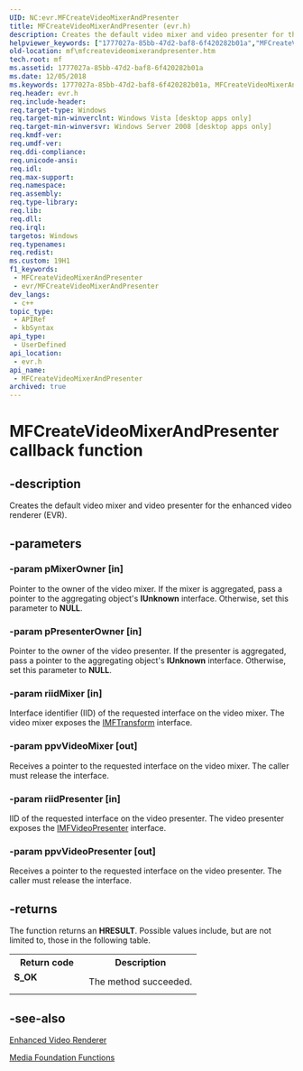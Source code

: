 ```yaml
---
UID: NC:evr.MFCreateVideoMixerAndPresenter
title: MFCreateVideoMixerAndPresenter (evr.h)
description: Creates the default video mixer and video presenter for the enhanced video renderer (EVR).
helpviewer_keywords: ["1777027a-85bb-47d2-baf8-6f420282b01a","MFCreateVideoMixerAndPresenter","MFCreateVideoMixerAndPresenter callback","MFCreateVideoMixerAndPresenter callback function [Media Foundation]","evr/MFCreateVideoMixerAndPresenter","mf.mfcreatevideomixerandpresenter"]
old-location: mf\mfcreatevideomixerandpresenter.htm
tech.root: mf
ms.assetid: 1777027a-85bb-47d2-baf8-6f420282b01a
ms.date: 12/05/2018
ms.keywords: 1777027a-85bb-47d2-baf8-6f420282b01a, MFCreateVideoMixerAndPresenter, MFCreateVideoMixerAndPresenter callback, MFCreateVideoMixerAndPresenter callback function [Media Foundation], evr/MFCreateVideoMixerAndPresenter, mf.mfcreatevideomixerandpresenter
req.header: evr.h
req.include-header: 
req.target-type: Windows
req.target-min-winverclnt: Windows Vista [desktop apps only]
req.target-min-winversvr: Windows Server 2008 [desktop apps only]
req.kmdf-ver: 
req.umdf-ver: 
req.ddi-compliance: 
req.unicode-ansi: 
req.idl: 
req.max-support: 
req.namespace: 
req.assembly: 
req.type-library: 
req.lib: 
req.dll: 
req.irql: 
targetos: Windows
req.typenames: 
req.redist: 
ms.custom: 19H1
f1_keywords:
 - MFCreateVideoMixerAndPresenter
 - evr/MFCreateVideoMixerAndPresenter
dev_langs:
 - c++
topic_type:
 - APIRef
 - kbSyntax
api_type:
 - UserDefined
api_location:
 - evr.h
api_name:
 - MFCreateVideoMixerAndPresenter
archived: true
---
```


# MFCreateVideoMixerAndPresenter callback function


## -description

Creates the default video mixer and video presenter for the enhanced video renderer (EVR).

## -parameters

### -param pMixerOwner [in]

Pointer to the owner of the video mixer. If the mixer is aggregated, pass a pointer to the aggregating object's <b>IUnknown</b> interface. Otherwise, set this parameter to <b>NULL</b>.

### -param pPresenterOwner [in]

Pointer to the owner of the video presenter. If the presenter is aggregated, pass a pointer to the aggregating object's <b>IUnknown</b> interface. Otherwise, set this parameter to <b>NULL</b>.

### -param riidMixer [in]

Interface identifier (IID) of the requested interface on the video mixer. The video mixer exposes the <a href="/windows/desktop/api/mftransform/nn-mftransform-imftransform">IMFTransform</a> interface.

### -param ppvVideoMixer [out]

Receives a pointer to the requested interface on the video mixer. The caller must release the interface.

### -param riidPresenter [in]

IID of the requested interface on the video presenter. The video presenter exposes the <a href="/windows/desktop/api/evr/nn-evr-imfvideopresenter">IMFVideoPresenter</a> interface.

### -param ppvVideoPresenter [out]

Receives a pointer to the requested interface on the video presenter. The caller must release the interface.

## -returns

The function returns an <b>HRESULT</b>. Possible values include, but are not limited to, those in the following table.

<table>
<tr>
<th>Return code</th>
<th>Description</th>
</tr>
<tr>
<td width="40%">
<dl>
<dt><b>S_OK</b></dt>
</dl>
</td>
<td width="60%">
The method succeeded.
              

</td>
</tr>
</table>

## -see-also

<a href="/windows/desktop/medfound/enhanced-video-renderer">Enhanced Video Renderer</a>



<a href="/windows/desktop/medfound/media-foundation-functions">Media Foundation Functions</a>